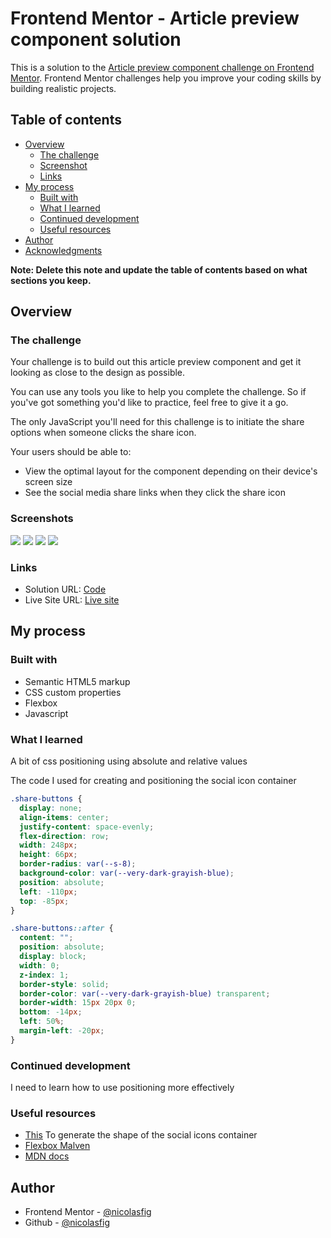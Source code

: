 # Frontend Mentor - Article preview component solution

This is a solution to the [Article preview component challenge on Frontend Mentor](https://www.frontendmentor.io/challenges/article-preview-component-dYBN_pYFT). Frontend Mentor challenges help you improve your coding skills by building realistic projects.

## Table of contents

- [Overview](#overview)
  - [The challenge](#the-challenge)
  - [Screenshot](#screenshot)
  - [Links](#links)
- [My process](#my-process)
  - [Built with](#built-with)
  - [What I learned](#what-i-learned)
  - [Continued development](#continued-development)
  - [Useful resources](#useful-resources)
- [Author](#author)
- [Acknowledgments](#acknowledgments)

**Note: Delete this note and update the table of contents based on what sections you keep.**

## Overview

### The challenge

Your challenge is to build out this article preview component and get it looking as close to the design as possible.

You can use any tools you like to help you complete the challenge. So if you've got something you'd like to practice, feel free to give it a go.

The only JavaScript you'll need for this challenge is to initiate the share options when someone clicks the share icon.

Your users should be able to:

- View the optimal layout for the component depending on their device's screen size
- See the social media share links when they click the share icon

### Screenshots

![](./images/desktop_view.png)
![](./images/desktop_view_active.png)
![](./images/mobile_view.png)
![](./images/mobile_view_active.png)

### Links

- Solution URL: [Code](https://github.com/nicolasfig/article-preview-component)
- Live Site URL: [Live site](https://nicolasfig.github.io/article-preview-component)

## My process

### Built with

- Semantic HTML5 markup
- CSS custom properties
- Flexbox
- Javascript

### What I learned

A bit of css positioning using absolute and relative values

The code I used for creating and positioning the social icon container

```css
.share-buttons {
  display: none;
  align-items: center;
  justify-content: space-evenly;
  flex-direction: row;
  width: 248px;
  height: 66px;
  border-radius: var(--s-8);
  background-color: var(--very-dark-grayish-blue);
  position: absolute;
  left: -110px;
  top: -85px;
}

.share-buttons::after {
  content: "";
  position: absolute;
  display: block;
  width: 0;
  z-index: 1;
  border-style: solid;
  border-color: var(--very-dark-grayish-blue) transparent;
  border-width: 15px 20px 0;
  bottom: -14px;
  left: 50%;
  margin-left: -20px;
}
```

### Continued development

I need to learn how to use positioning more effectively

### Useful resources

- [This](https://www.html-code-generator.com/css/speech-bubble-generator) To generate the shape of the social icons container
- [Flexbox Malven](https://flexbox.malven.co/)
- [MDN docs](https://developer.mozilla.org/en-US/)

## Author

- Frontend Mentor - [@nicolasfig](https://www.frontendmentor.io/profile/nicolasfig)
- Github - [@nicolasfig](https://github.com/nicolasfig/)
